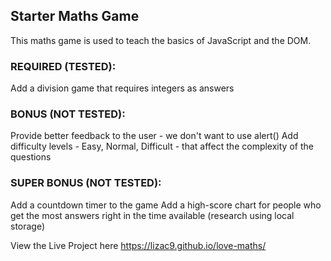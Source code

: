 ## Starter Maths Game
This maths game is used to teach the basics of JavaScript and the DOM.

### REQUIRED (TESTED):
Add a division game that requires integers as answers

### BONUS (NOT TESTED):
Provide better feedback to the user - we don't want to use alert()
Add difficulty levels - Easy, Normal, Difficult - that affect the complexity of the questions

### SUPER BONUS (NOT TESTED):
Add a countdown timer to the game
Add a high-score chart for people who get the most answers right in the time available (research using local storage)

View the Live Project here
https://lizac9.github.io/love-maths/ 